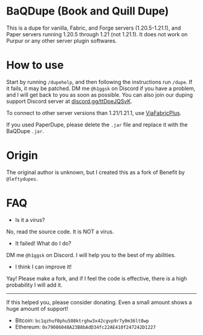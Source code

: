 # BaQDupe (Book and Quill Dupe)
This is a dupe for vanilla, Fabric, and Forge servers (1.20.5-1.21.1), and Paper servers running 1.20.5 through 1.21 (not 1.21.1).  It does not work on Purpur or any other server plugin softwares.

# How to use
Start by running `/dupehelp`, and then following the instructions run `/dupe`. If it fails, it may be patched. DM me `@h1ggsk` on Discord if you have a problem, and I will get back to you as soon as possible. You can also join our duping support Discord server at [discord.gg/ttDpeJQSvK](https://discord.gg/ttDpeJQSvK).

To connect to other server versions than 1.21/1.21.1, use [ViaFabricPlus](https://www.curseforge.com/minecraft/mc-mods/viafabricplus).

If you used PaperDupe, please delete the `.jar` file and replace it with the BaQDupe `.jar`.

# Origin
The original author is unknown, but I created this as a fork of Benefit by `@leftydupes`.

# FAQ
- Is it a virus?

No, read the source code. It is NOT a virus.

- It failed! What do I do?

DM me `@h1ggsk` on Discord. I will help you to the best of my abilities.

- I think I can improve it!

Yay! Please make a fork, and if I feel the code is effective, there is a high probability I will add it.

---

If this helped you, please consider donating. Even a small amount shows a huge amount of support!
- Bitcoin: `bc1qzhuf0phu508ktrghw3x42cgvp9r7y0m36lt8wp`
- Ethereum: `0x79086048A23B8bAdD34fc22AE410f247242D1227`
